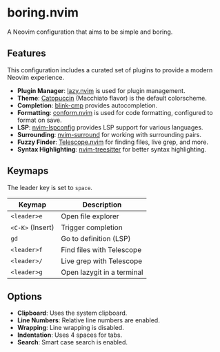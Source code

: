 # boring.nvim

A Neovim configuration that aims to be simple and boring.

## Features

This configuration includes a curated set of plugins to provide a modern Neovim experience.

- **Plugin Manager**: [lazy.nvim](https://github.com/folke/lazy.nvim) is used for plugin management.
- **Theme**: [Catppuccin](https://github.com/catppuccin/nvim) (Macchiato flavor) is the default colorscheme.
- **Completion**: [blink-cmp](https://github.com/saghen/blink.cmp) provides autocompletion.
- **Formatting**: [conform.nvim](https://github.com/stevearc/conform.nvim) is used for code formatting, configured to format on save.
- **LSP**: [nvim-lspconfig](https://github.com/neovim/nvim-lspconfig) provides LSP support for various languages.
- **Surrounding**: [nvim-surround](https://github.com/kylechui/nvim-surround) for working with surrounding pairs.
- **Fuzzy Finder**: [Telescope.nvim](https://github.com/nvim-telescope/telescope.nvim) for finding files, live grep, and more.
- **Syntax Highlighting**: [nvim-treesitter](https://github.com/nvim-treesitter/nvim-treesitter) for better syntax highlighting.

## Keymaps

The leader key is set to `space`.

| Keymap        | Description                  |
|---------------|------------------------------|
| `<leader>e`   | Open file explorer           |
| `<C-K>` (Insert) | Trigger completion           |
| `gd`          | Go to definition (LSP)       |
| `<leader>f`   | Find files with Telescope    |
| `<leader>/`   | Live grep with Telescope     |
| `<leader>g`   | Open lazygit in a terminal   |

## Options

- **Clipboard**: Uses the system clipboard.
- **Line Numbers**: Relative line numbers are enabled.
- **Wrapping**: Line wrapping is disabled.
- **Indentation**: Uses 4 spaces for tabs.
- **Search**: Smart case search is enabled.

